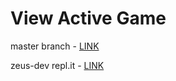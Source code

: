 # View Active Game
master branch - [LINK](https://zzcat.github.io/WebGame/)

zeus-dev repl.it - [LINK](https://webgame--zzzzzzzzzzzzzz.repl.co/)
